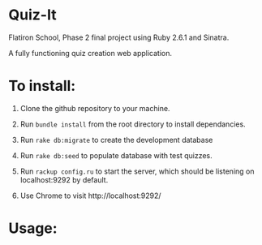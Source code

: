 # Quiz-It
 Flatiron School, Phase 2 final project using Ruby 2.6.1 and Sinatra. 

A fully functioning quiz creation web application.  

# To install:
1) Clone the github repository to your machine.

2) Run `bundle install` from the root directory to install dependancies.

3) Run `rake db:migrate` to create the development database

4) Run `rake db:seed` to populate database with test quizzes.

5) Run `rackup config.ru` to start the server, which should be listening on localhost:9292 by default.

6) Use Chrome to visit http://localhost:9292/

# Usage:

